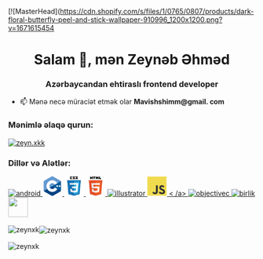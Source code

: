 [![MasterHead](https://cdn.shopify.com/s/files/1/0765/0807/products/dark-floral-butterfly-peel-and-stick-wallpaper-910996_1200x1200.png?v=1671615454
<h1 align="center">Salam 👋, mən Zeynəb Əhməd</h1>
<h3 align="center">Azərbaycandan ehtiraslı frontend developer</h3>

- 📫 Mənə necə müraciət etmək olar **Mavishshimm@gmail. com**

<h3 align="left">Mənimlə əlaqə qurun:</h3>
<p align="left">
<a href="https://instagram.com/zeyn.xkk" target="blank"> <img align="center" src="https://raw.githubusercontent.com/rahuldkjain/github-profile-readme-generator/master/src/images/icons/Social/instagram.svg" alt="zeyn.xkk " height="30" width="40" /></a>
</p>

<h3 align="left">Dillər və Alətlər:</h3>
<p align="left"> <a href="https://developer.android.com" target="_blank" rel="noreferrer"> <img src="https://raw.githubusercontent.com/devicons /devicon/master/icons/android/android-original-wordmark.svg" alt="android" width="40" height="40"/> </a> <a href="https://www.w3schools .com/cpp/" target="_blank" rel="noreferrer"> <img src="https://raw.githubusercontent.com/devicons/devicon/master/icons/cplusplus/cplusplus-original.svg" alt= "cplusplus" width="40" height="40"/> </a> <a href="https://www.w3schools.com/css/" target="_blank" rel="noreferrer"> <img src="https://raw.githubusercontent.com/devicons/devicon/master/icons/css3/css3-original-wordmark.svg" alt="css3" width="40" height="40"/> </ a> <a href="https://www.w3.org/html/" target="_blank" rel="noreferrer"> <img src="https://raw.githubusercontent.com/devicons/devicon/ master/icons/html5/html5-original-wordmark.svg" alt="html5" width="40" height="40"/> </a> <a href="https://www.adobe.com/ in/products/illustrator.html" target="_blank" rel="noreferrer"> <img src="https://www.vectorlogo.zone/logos/adobe_illustrator/adobe_illustrator-icon.svg" alt="illustrator" eni ="40" height="40"/> </a> <a href="https://developer.mozilla.org/en-US/docs/Web/JavaScript" target="_blank" rel="noreferrer" > <img src="https://raw.githubusercontent.com/devicons/devicon/master/icons/javascript/javascript-original.svg" alt="javascript" width="40" height="40"/> < /a> <a href="https://developer.apple.com/library/archive/documentation/Cocoa/Conceptual/ProgrammingWithObjectiveC/Introduction/Introduction.html" target="_blank" rel="noreferrer"> <img src ="https://www.vectorlogo.zone/logos/apple_objectivec/apple_objectivec-icon.svg" alt="objectivec" width="40" height="40"/> </a> <a href="https: //unity.com/" target="_blank" rel="noreferrer"> <img src="https://www.vectorlogo.zone/logos/unity3d/unity3d-icon.svg" alt="birlik" eni= "40" hündürlük="40"/> </a> <a href="https://unrealengine.com/" target="_blank" rel="noreferrer"> <img src="https://raw.githubusercontent.com/kenangundogan/fontisto/036b7eca71aab1bef8e6a0518f7329f13ed62f6b/icons/svine/alt."v"-g qeyri-real" width="40" height="40"/> </a> </p>

<p><img align="left" src="https://github-readme-stats.vercel.app/api /top-langs?username=zeynxk&show_icons=true&locale=en&layout=compact" alt="zeynxk" /></p>

<p> <img align="center" src="https://github-readme-stats .vercel.app/api?username=zeynxk&show_icons=true&locale=en" alt="zeynxk" /></p>

<p><img align="center" src="https://github-readme-streak-stats .herokuapp.com/?user=zeynxk&" alt="zeynxk" /></p>
